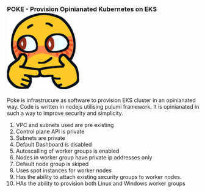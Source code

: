 ### POKE - Provision Opinianated Kubernetes on EKS ![alt text](pokelogo.png "POKE")
Poke is infrastrucure as software to provision EKS cluster in an opinianated way.
Code is written in nodejs utilising pulumi framework.
It is opinianated in such a way to improve security and simplicity.

1. VPC and subnets used are pre existing
2. Control plane API is private
3. Subnets are private
4. Default Dashboard is disabled
5. Autoscalling of worker groups is enabled
6. Nodes in worker group have private ip addresses only
7. Default node group is skiped
8. Uses spot instances for worker nodes
9. Has the ability to attach existing security groups to worker nodes.
10. HAs the ability to provision both Linux and Windows worker groups